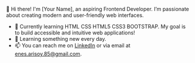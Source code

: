 👋 Hi there! I'm [Your Name], an aspiring Frontend Developer. I’m passionate about creating modern and user-friendly web interfaces.

- 🚀 Currently learning HTML CSS HTML5 CSS3 BOOTSTRAP. My goal is to build accessible and intuitive web applications!
- 🌱 Learning something new every day.
- 📫 You can reach me on [LinkedIn](https://www.linkedin.com/in/EnesARISOY) or via email at enes.arisoy.85@gmail.com.
